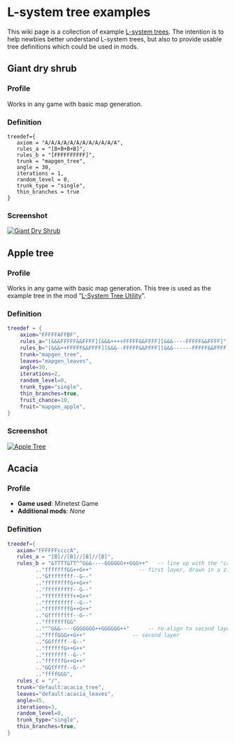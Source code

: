 # L-system tree examples
This wiki page is a collection of example [L-system trees](/Introduction_to_L-system_trees "Introduction to L-system trees"). The intention is to help newbies better understand L-system trees, but also to provide usable tree definitions which could be used in mods.

Giant dry shrub
---------------

### Profile

Works in any game with basic map generation.

### Definition

```
treedef={
   axiom = "A/A/A/A/A/A/A/A/A/A/A/A",
   rules_a = "[B+B+B+B]",
   rules_b = "[FFFFFFFFFF]",
   trunk = "mapgen_tree",
   angle = 30,
   iterations = 1,
   random_level = 0,
   trunk_type = "single",
   thin_branches = true
}

```


### Screenshot

[![Giant Dry Shrub](/images/Giant_Dry_Shrub.webp)](/images/Giant_Dry_Shrub.webp)

Apple tree
----------

### Profile

Works in any game with basic map generation. This tree is used as the example tree in the mod “[L-System Tree Utility](https://forum.luanti.org/viewtopic.php?f=11&t=9458)”.

### Definition

```lua
treedef = {
	axiom="FFFFFAFFBF",
	rules_a="[&&&FFFFF&&FFFF][&&&++++FFFFF&&FFFF][&&&----FFFFF&&FFFF]",
	rules_b="[&&&++FFFFF&&FFFF][&&&--FFFFF&&FFFF][&&&------FFFFF&&FFFF]",
	trunk="mapgen_tree",
	leaves="mapgen_leaves",
	angle=30,
	iterations=2,
	random_level=0,
	trunk_type="single",
	thin_branches=true,
	fruit_chance=10,
	fruit="mapgen_apple",
}

```


### Screenshot

[![Apple Tree](/images/Apple_Tree.webp)](/images/Apple_Tree.webp)

Acacia
------

### Profile

* **Game used**: Minetest Game
* **Additional mods**: _None_

### Definition

```lua
treedef={
   axiom="FFFFFFccccA",
   rules_a = "[B]//[B]//[B]//[B]",
   rules_b = "&TTTT&TT^^G&&----GGGGGG++GGG++"   -- line up with the "canvas" edge
         .."fffffffGG++G++"               -- first layer, drawn in a zig-zag raster pattern
         .."Gffffffff--G--"
         .."ffffffffG++G++"
         .."fffffffff--G--"
         .."fffffffff++G++"
         .."fffffffff--G--"
         .."ffffffffG++G++"
         .."Gffffffff--G--"
         .."fffffffGG"
         .."^^G&&----GGGGGGG++GGGGGG++"      -- re-align to second layer canvas edge
         .."ffffGGG++G++"               -- second layer
         .."GGfffff--G--"
         .."ffffffG++G++"
         .."fffffff--G--"
         .."ffffffG++G++"
         .."GGfffff--G--"
         .."ffffGGG",
   rules_c = "/",
   trunk="default:acacia_tree",
   leaves="default:acacia_leaves",
   angle=45,
   iterations=3,
   random_level=0,
   trunk_type="single",
   thin_branches=true,
}

```
